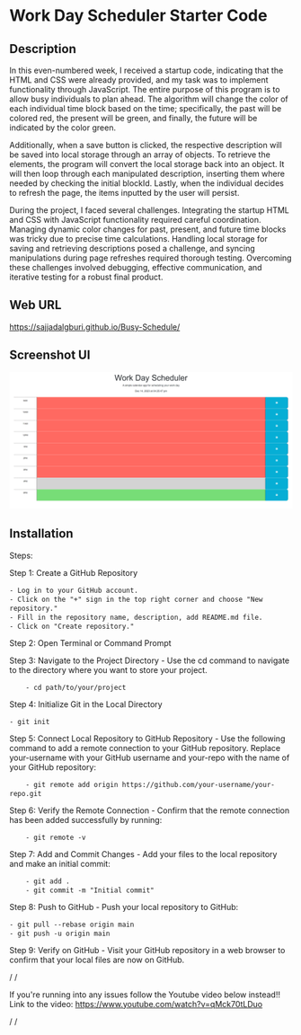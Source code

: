 # Work Day Scheduler Starter Code

## Description

In this even-numbered week, I received a startup code, indicating that the HTML and CSS were already provided, and my task was to implement functionality through JavaScript. The entire purpose of this program is to allow busy individuals to plan ahead. The algorithm will change the color of each individual time block based on the time; specifically, the past will be colored red, the present will be green, and finally, the future will be indicated by the color green.

Additionally, when a save button is clicked, the respective description will be saved into local storage through an array of objects. To retrieve the elements, the program will convert the local storage back into an object. It will then loop through each manipulated description, inserting them where needed by checking the initial blockId. Lastly, when the individual decides to refresh the page, the items inputted by the user will persist.

During the project, I faced several challenges. Integrating the startup HTML and CSS with JavaScript functionality required careful coordination. Managing dynamic color changes for past, present, and future time blocks was tricky due to precise time calculations. Handling local storage for saving and retrieving descriptions posed a challenge, and syncing manipulations during page refreshes required thorough testing. Overcoming these challenges involved debugging, effective communication, and iterative testing for a robust final product.

## Web URL

https://sajjadalgburi.github.io/Busy-Schedule/

## Screenshot UI

![Screenshot of Web](assets/screenshot/Screenshot%202023-12-14%20162553.png)

## Installation

Steps:

Step 1: Create a GitHub Repository

    - Log in to your GitHub account.
    - Click on the "+" sign in the top right corner and choose "New repository."
    - Fill in the repository name, description, add README.md file.
    - Click on "Create repository."

Step 2: Open Terminal or Command Prompt

Step 3: Navigate to the Project Directory - Use the cd command to navigate to the directory where you want to store your project.

        - cd path/to/your/project

Step 4: Initialize Git in the Local Directory

    - git init

Step 5: Connect Local Repository to GitHub Repository - Use the following command to add a remote connection to your GitHub repository. Replace your-username with your GitHub username and your-repo with the name of your GitHub repository:

        - git remote add origin https://github.com/your-username/your-repo.git

Step 6: Verify the Remote Connection - Confirm that the remote connection has been added successfully by running:

        - git remote -v

Step 7: Add and Commit Changes - Add your files to the local repository and make an initial commit:

        - git add .
        - git commit -m "Initial commit"

Step 8: Push to GitHub - Push your local repository to GitHub:

    - git pull --rebase origin main
    - git push -u origin main

Step 9: Verify on GitHub - Visit your GitHub repository in a web browser to confirm that your local files are now on GitHub.

/
/

If you're running into any issues follow the Youtube video below instead!!
Link to the video: https://www.youtube.com/watch?v=qMck70tLDuo

/
/
